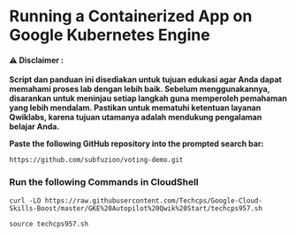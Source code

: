 #  Running a Containerized App on Google Kubernetes Engine


#### ⚠️ Disclaimer :
**Script dan panduan ini disediakan untuk tujuan edukasi agar Anda dapat memahami proses lab dengan lebih baik. Sebelum menggunakannya, disarankan untuk meninjau setiap langkah guna memperoleh pemahaman yang lebih mendalam. Pastikan untuk mematuhi ketentuan layanan Qwiklabs, karena tujuan utamanya adalah mendukung pengalaman belajar Anda.**


**Paste the following GitHub repository into the prompted search bar:**

```
https://github.com/subfuzion/voting-demo.git
```

### Run the following Commands in CloudShell 


```
curl -LO https://raw.githubusercontent.com/Techcps/Google-Cloud-Skills-Boost/master/GKE%20Autopilot%20Qwik%20Start/techcps957.sh

source techcps957.sh
```